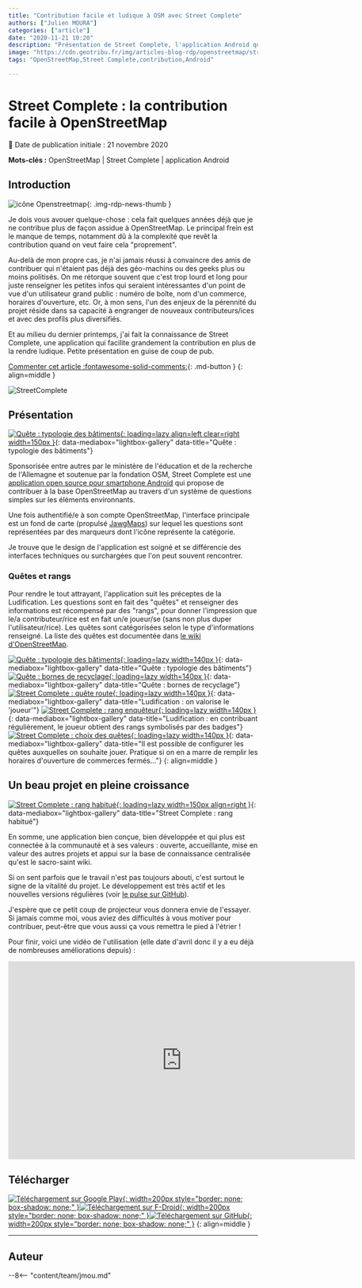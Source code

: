 ```yaml
---
title: "Contribution facile et ludique à OSM avec Street Complete"
authors: ["Julien MOURA"]
categories: ["article"]
date: "2020-11-21 10:20"
description: "Présentation de Street Complete, l'application Android qui permet de contribuer facilement et de façon ludique à OpenStreetMap."
image: "https://cdn.geotribu.fr/img/articles-blog-rdp/openstreetmap/street_complete/streetcomplete_banner.png"
tags: "OpenStreetMap,Street Complete,contribution,Android"

---
```


# Street Complete : la contribution facile à OpenStreetMap

:calendar: Date de publication initiale : 21 novembre 2020

**Mots-clés :** OpenStreetMap | Street Complete | application Android

## Introduction

![icône Openstreetmap](https://cdn.geotribu.fr/img/logos-icones/OpenStreetMap/Openstreetmap.png "Openstreetmap"){: .img-rdp-news-thumb }

Je dois vous avouer quelque-chose : cela fait quelques années déjà que je ne contribue plus de façon assidue à OpenStreetMap. Le principal frein est le manque de temps, notamment dû à la complexité que revêt la contribution quand on veut faire cela "proprement".

Au-delà de mon propre cas, je n'ai jamais réussi à convaincre des amis de contribuer qui n'étaient pas déjà des géo-machins ou des geeks plus ou moins politisés. On me rétorque souvent que c'est trop lourd et long pour juste renseigner les petites infos qui seraient intéressantes d'un point de vue d'un utilisateur grand public : numéro de boîte, nom d'un commerce, horaires d'ouverture, etc.
Or, à mon sens, l'un des enjeux de la pérennité du projet réside dans sa capacité à engranger de nouveaux contributeurs/ices et avec des profils plus diversifiés.

Et au milieu du dernier printemps, j'ai fait la connaissance de Street Complete, une application qui facilite grandement la contribution en plus de la rendre ludique. Petite présentation en guise de coup de pub.

[Commenter cet article :fontawesome-solid-comments:](#__comments){: .md-button }
{: align=middle }

![StreetComplete](https://cdn.geotribu.fr/img/articles-blog-rdp/openstreetmap/street_complete/StreetComplete_banniere.webp "Bannière Street Complete")

## Présentation

[![Quête : typologie des bâtiments](https://cdn.geotribu.fr/img/articles-blog-rdp/openstreetmap/street_complete/StreetComplete_carte.jpg "Quête : typologie des bâtiments"){: loading=lazy align=left clear=right width=150px }](https://cdn.geotribu.fr/img/articles-blog-rdp/openstreetmap/street_complete/StreetComplete_carte.jpg){: data-mediabox="lightbox-gallery" data-title="Quête : typologie des bâtiments"}

Sponsorisée entre autres par le ministère de l'éducation et de la recherche de l'Allemagne et soutenue par la fondation OSM, Street Complete est une [application open source pour smartphone Android](https://github.com/westnordost/StreetComplete) qui propose de contribuer à la base OpenStreetMap au travers d'un système de questions simples sur les éléments environnants.

Une fois authentifié/e à son compte OpenStreetMap, l'interface principale est un fond de carte (propulsé [JawgMaps](https://www.jawg.io/)) sur lequel les questions sont représentées par des marqueurs dont l'icône représente la catégorie.

Je trouve que le design de l'application est soigné et se différencie des interfaces techniques ou surchargées que l'on peut souvent rencontrer.

### Quêtes et rangs

Pour rendre le tout attrayant, l'application suit les préceptes de la Ludification. Les questions sont en fait des "quêtes" et renseigner des informations est récompensé par des "rangs", pour donner l'impression que le/a contributeur/rice est en fait un/e joueur/se (sans non plus duper l'utilisateur/rice). Les quêtes sont catégorisées selon le type d'informations renseigné. La liste des quêtes est documentée dans [le wiki d'OpenStreetMap](https://wiki.openstreetmap.org/wiki/FR:StreetComplete/Quests).

[![Quête : typologie des bâtiments](https://cdn.geotribu.fr/img/articles-blog-rdp/openstreetmap/street_complete/StreetComplete_quete_type_batiment.jpg "Quête : typologie des bâtiments"){: loading=lazy width=140px }](https://cdn.geotribu.fr/img/articles-blog-rdp/openstreetmap/street_complete/StreetComplete_quete_type_batiment.jpg){: data-mediabox="lightbox-gallery" data-title="Quête : typologie des bâtiments"}
[![Quête : bornes de recyclage](https://cdn.geotribu.fr/img/articles-blog-rdp/openstreetmap/street_complete/StreetComplete_quete_type_dechets.jpg "Quête : bornes de recyclage"){: loading=lazy width=140px }](https://cdn.geotribu.fr/img/articles-blog-rdp/openstreetmap/street_complete/StreetComplete_quete_type_dechets.jpg){: data-mediabox="lightbox-gallery" data-title="Quête : bornes de recyclage"}
[![Street Complete : quête route](https://cdn.geotribu.fr/img/articles-blog-rdp/openstreetmap/street_complete/StreetComplete_quete_route.jpg "Street Complete : quête route"){: loading=lazy width=140px }](https://cdn.geotribu.fr/img/articles-blog-rdp/openstreetmap/street_complete/StreetComplete_quete_route.jpg){: data-mediabox="lightbox-gallery" data-title="Ludification : on valorise le 'joueur'"}
[![Street Complete : rang enquêteur](https://cdn.geotribu.fr/img/articles-blog-rdp/openstreetmap/street_complete/StreetComplete_rang_enqueteur.jpg "Street Complete : rang enquêteur"){: loading=lazy width=140px }](https://cdn.geotribu.fr/img/articles-blog-rdp/openstreetmap/street_complete/StreetComplete_rang_enqueteur.jpg){: data-mediabox="lightbox-gallery" data-title="Ludification : en contribuant régulièrement, le joueur obtient des rangs symbolisés par des badges"}
[![Street Complete : choix des quêtes](https://cdn.geotribu.fr/img/articles-blog-rdp/openstreetmap/street_complete/StreetComplete_quetes_options.jpg "Street Complete : choix des quêtes"){: loading=lazy width=140px }](https://cdn.geotribu.fr/img/articles-blog-rdp/openstreetmap/street_complete/StreetComplete_quetes_options.jpg){: data-mediabox="lightbox-gallery" data-title="Il est possible de configurer les quêtes auxquelles on souhaite jouer. Pratique si on en a marre de remplir les horaires d'ouverture de commerces fermés..."}
{: align=middle }

## Un beau projet en pleine croissance

[![Street Complete : rang habitué](https://cdn.geotribu.fr/img/articles-blog-rdp/openstreetmap/street_complete/StreetComplete_rang_habitue.jpg "Street Complete : rang habitué"){: loading=lazy width=150px align=right }](https://cdn.geotribu.fr/img/articles-blog-rdp/openstreetmap/street_complete/StreetComplete_rang_habitue.jpg){: data-mediabox="lightbox-gallery" data-title="Street Complete : rang habitué"}

En somme, une application bien conçue, bien développée et qui plus est connectée à la communauté et à ses valeurs : ouverte, accueillante, mise en valeur des autres projets et appui sur la base de connaissance centralisée qu'est le sacro-saint wiki.

Si on sent parfois que le travail n'est pas toujours abouti, c'est surtout le signe de la vitalité du projet. Le développement est très actif et les nouvelles versions régulières (voir [le pulse sur GitHub](https://github.com/westnordost/StreetComplete/pulse/monthly)).

J'espère que ce petit coup de projecteur vous donnera envie de l'essayer. Si jamais comme moi, vous aviez des difficultés à vous motiver pour contribuer, peut-être que vous aussi ça vous remettra le pied à l'étrier !

Pour finir, voici une vidéo de l'utilisation (elle date d'avril donc il y a eu déjà de nombreuses améliorations depuis) :

<iframe width="700" height="400" src="https://www.youtube-nocookie.com/embed/lcPuL7nj7e0" frameborder="0" allow="accelerometer; autoplay; clipboard-write; encrypted-media; gyroscope; picture-in-picture" allowfullscreen></iframe>

## Télécharger

[![Téléchargement sur Google Play](https://play.google.com/intl/fr_fr/badges/static/images/badges/fr_badge_web_generic.png "Télécharger sur Google Play Store"){: width=200px style="border: none; box-shadow: none;" }](https://play.google.com/store/apps/details?id=de.westnordost.streetcomplete)[![Téléchargement sur F-Droid](https://fdroid.gitlab.io/artwork/badge/get-it-on-fr.png "Télécharger sur F-Droid"){: width=200px style="border: none; box-shadow: none;" }](https://f-droid.org/packages/de.westnordost.streetcomplete/)[![Téléchargement sur GitHub](https://user-images.githubusercontent.com/663460/26973090-f8fdc986-4d14-11e7-995a-e7c5e79ed925.png "Télécharger l'APK sur GitHub"){: width=200px style="border: none; box-shadow: none;" }](https://github.com/westnordost/StreetComplete/releases/latest)
{: align=middle }

----

## Auteur

--8<-- "content/team/jmou.md"
